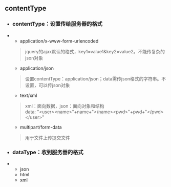 ## contentType

* ### contentType：设置传给服务器的格式
* * application/x-www-form-urlencoded

  > jquery的ajax默认的格式，key1=value1&key2=value2。不能传复杂的json对象

  * application/json

  > 设置contentType：application/json；data需传json格式的字符串。不设置，可以传json对象

  * text/xml

  > xml：面向数据，json：面向对象和结构  
  > data: "&lt;user&gt;&lt;name&gt;"+name+"&lt;/name&gt;&lt;pwd&gt;"+pwd+"&lt;/pwd&gt;&lt;/user&gt;"

  * multipart/form-data

  > 用于文件上传提交文件
* ### dataType：收到服务器的格式
* * json
  * html
  * xml



